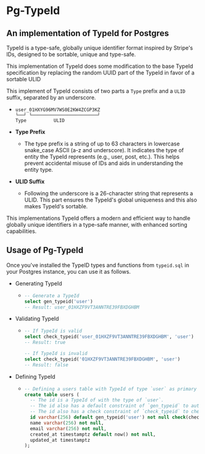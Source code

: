 # Pg-TypeId

## An implementation of TypeId for Postgres

TypeId is a type-safe, globally unique identifier format inspired by Stripe's IDs, designed to be sortable, unique and type-safe.

This implementation of TypeId does some modification to the base TypeId specification by replacing the random UUID part of the TypeId in favor of a sortable ULID

This implement of TypeId consists of two parts a `Type` prefix and a `ULID` suffix, separated by an underscore.

- ```pseudo
  user_01HXYG96MV7WS0E2KW4ZCGP3KZ
  └──┘ └────────────────────────┘
  Type          ULID
  ```

- **Type Prefix**
  - The type prefix is a string of up to 63 characters in lowercase snake_case ASCII (a-z and underscore). It indicates the type of entity the TypeId represents (e.g., user, post, etc.). This helps prevent accidental misuse of IDs and aids in understanding the entity type.
- **ULID Suffix**
  - Following the underscore is a 26-character string that represents a ULID. This part ensures the TypeId's global uniqueness and this also makes TypeId's sortable.

This implementations TypeId offers a modern and efficient way to handle globally unique identifiers in a type-safe manner, with enhanced sorting capabilities.

## Usage of Pg-TypeId

Once you've installed the TypeID types and functions from `typeid.sql` in your Postgres instance, you can use it as follows.

- Generating TypeId

  - ```sql
    -- Generate a TypeId
    select gen_typeid('user') 
    -- Result: user_01HXZF9VT3ANNTRE39FBXDGHBM 
    ```

- Validating TypeId

  - ```sql
    -- If TypeId is valid
    select check_typeid('user_01HXZF9VT3ANNTRE39FBXDGHBM', 'user') 
    -- Result: true

    -- If TypeId is invalid
    select check_typeid('01HXZF9VT3ANNTRE39FBXDGHBM', 'user')
    -- Result: false
    ```

- Defining TypeId

  - ```sql
    -- Defining a users table with TypeId of type `user` as primary key
    create table users (
      -- The id is a TypeId of with the type of `user`.   
      -- The id also has a default constraint of `gen_typeid` to autogenerated TypeId with with the correct type of `user`. 
      -- The id also has a check constraint of `check_typeid` to check if it's a valid TypeId and has the correct type of `user`.
      id varchar(256) default gen_typeid('user') not null check(check_typeid(id, 'user')) primary key,
      name varchar(256) not null,
      email varchar(256) not null,
      created_at timestamptz default now() not null,
      updated_at timestamptz
    );
    ```
